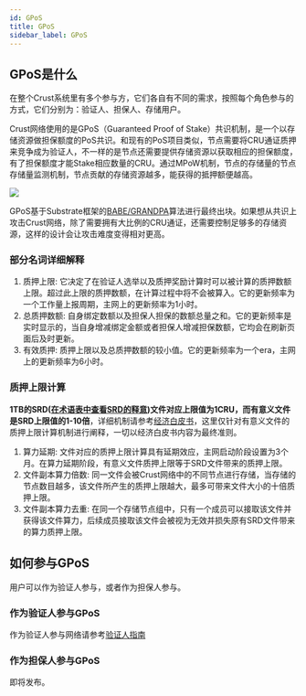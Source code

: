 ```yaml
---
id: GPoS
title: GPoS
sidebar_label: GPoS
---
```


## GPoS是什么
在整个Crust系统里有多个参与方，它们各自有不同的需求，按照每个角色参与的方式，它们分别为：验证人、担保人、存储用户。

Crust网络使用的是GPoS（Guaranteed Proof of Stake）共识机制，是一个以存储资源做担保额度的PoS共识。和现有的PoS项目类似，节点需要将CRU通证质押来竞争成为验证人，不一样的是节点还需要提供存储资源以获取相应的担保额度，有了担保额度才能Stake相应数量的CRU。通过MPoW机制，节点的存储量的节点存储量监测机制，节点贡献的存储资源越多，能获得的抵押额便越高。

![](https://crust-data.oss-cn-shanghai.aliyuncs.com/wiki/general/gpos.png)

GPoS基于Substrate框架的[BABE/GRANDPA](https://wiki.polkadot.network/docs/en/learn-consensus#what-is-grandpababe)算法进行最终出块。如果想从共识上攻击Crust网络，除了需要拥有大比例的CRU通证，还需要控制足够多的存储资源，这样的设计会让攻击难度变得相对更高。

### 部分名词详细解释
1.  质押上限: 它决定了在验证人选举以及质押奖励计算时可以被计算的质押数额上限。超过此上限的质押数额，在计算过程中将不会被算入。它的更新频率为一个工作量上报周期，主网上的更新频率为1小时。
2.  总质押数额: 自身绑定数额以及担保人担保的数额总量之和。它的更新频率是实时显示的，当自身增减绑定金额或者担保人增减担保数额，它均会在刷新页面后及时更新。
3.  有效质押: 质押上限以及总质押数额的较小值。它的更新频率为一个era，主网上的更新频率为6小时。

### 质押上限计算
**1TB的SRD([在术语表中查看SRD的释意](glossary.md))文件对应上限值为1CRU，而有意义文件是SRD上限值的1-10倍**，详细机制请参考[经济白皮书](https://crust-data.oss-cn-shanghai.aliyuncs.com/crust-home/whitepapers/ecowhitepaper.pdf)，这里仅针对有意义文件的质押上限计算机制进行阐释，一切以经济白皮书内容为最终准则。
1.  算力延期: 文件对应的质押上限计算具有延期效应，主网启动阶段设置为3个月。在算力延期阶段，有意义文件质押上限等于SRD文件带来的质押上限。
2.  文件副本算力倍数: 同一文件会被Crust网络中的不同节点进行存储，当存储的节点数目越多，该文件所产生的质押上限越大，最多可带来文件大小的十倍质押上限。
3.  文件副本算力去重: 在同一个存储节点组中，只有一个成员可以接取该文件并获得该文件算力，后续成员接取该文件会被视为无效并损失原有SRD文件带来的算力质押上限。

## 如何参与GPoS
用户可以作为验证人参与，或者作为担保人参与。

### 作为验证人参与GPoS
作为验证人参与网络请参考[验证人指南](validatorGuidance.md)

### 作为担保人参与GPoS
<!--
持币用户可以通过[担保](guarantor-guidance.md)节点来分享Crust网络的质押收益。用户可以浏览网络中的验证人并进行担保，从而增加该验证人的有效质押（最终验证人的总有效质押量不会超过其质押额度）
-->
即将发布。
